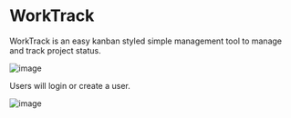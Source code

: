 # WorkTrack
WorkTrack is an easy kanban styled simple management tool to manage and track project status.


![image](https://user-images.githubusercontent.com/50694227/118141730-5f869a80-b412-11eb-99ae-82559a068807.png)

Users will login or create a user.


![image](https://user-images.githubusercontent.com/50694227/118141955-96f54700-b412-11eb-9a5f-5759d7934fca.png)
